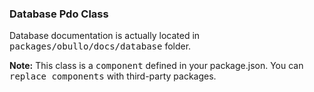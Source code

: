 ### Database Pdo Class

Database documentation is actually located in <kbd>packages/obullo/docs/database</kbd> folder.

**Note:** This class is a <kbd>component</kbd> defined in your package.json. You can <kbd>replace components</kbd> with third-party packages.